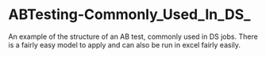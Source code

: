 # ABTesting-Commonly_Used_In_DS_

An example of the structure of an AB test, commonly used in DS jobs.
There is a fairly easy model to apply and can also be run in excel fairly easily.

